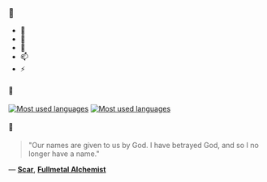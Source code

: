 ### 👋

- 🔭
- 🌱
- 💬
- 📫
- ⚡

#### 🧏

[![Most used languages](https://github-readme-stats-aynah.vercel.app/api/top-langs/?username=aynh&theme=solarized-dark&langs_count=6&layout=compact&hide_title=true)](https://github.com/anuraghazra/github-readme-stats#gh-dark-mode-only)
[![Most used languages](https://github-readme-stats-aynah.vercel.app/api/top-langs/?username=aynh&theme=solarized-light&langs_count=6&layout=compact&hide_title=true)](https://github.com/anuraghazra/github-readme-stats#gh-light-mode-only)

#### 💬

> "Our names are given to us by God. I have betrayed God, and so I no longer have a name."

&mdash; [**Scar**](https://myanimelist.net/character.php?q=Scar&cat=character), [**Fullmetal Alchemist**](https://myanimelist.net/search/all?q=Fullmetal%20Alchemist&cat=all)
